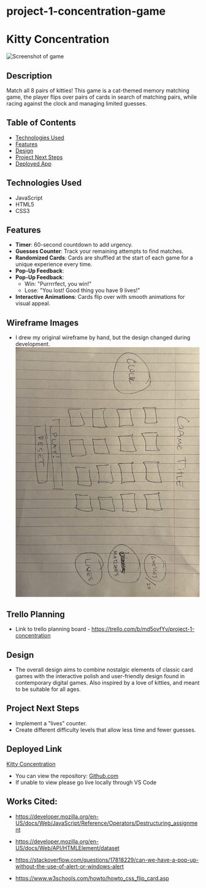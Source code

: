 # project-1-concentration-game

# Kitty Concentration

<img src="images/Screenshot 2024-12-15 at 6.59.42 PM.png" alt="Screenshot of game"/>


## Description
Match all 8 pairs of kitties! This game is a cat-themed memory matching game, the player flips over pairs of cards in search of matching pairs, while racing against the clock and managing limited guesses.

## Table of Contents
* [Technologies Used](#technologiesused)
* [Features](#features)
* [Design](#design)
* [Project Next Steps](#nextsteps)
* [Deployed App](#deployment)


## <a name="technologiesused"></a>Technologies Used
* JavaScript
* HTML5
* CSS3


## Features
* **Timer**: 60-second countdown to add urgency.
* **Guesses Counter**: Track your remaining attempts to find matches.
* **Randomized Cards**: Cards are shuffled at the start of each game for a unique experience every time.
* **Pop-Up Feedback**:
* **Pop-Up Feedback**:
  - Win: "Purrrrfect, you win!"
  - Lose: "You lost! Good thing you have 9 lives!"
* **Interactive Animations**: Cards flip over with smooth animations for visual appeal.



## Wireframe Images
* I drew my original wireframe by hand, but the design changed during development.<img src="images/wirefreame.png" alt="wireframe image"/>
## Trello Planning
* Link to trello planning board -  https://trello.com/b/md5ovfYv/project-1-concentration

## <a name="design"></a>Design
* The overall design aims to combine nostalgic elements of classic card games with the interactive polish and user-friendly design found in contemporary digital games. Also inspired by a love of kitties, and meant to be suitable for all ages.


## <a name="nextsteps"></a>Project Next Steps
* Implement a "lives" counter.
* Create different difficulty levels that allow less time and fewer guesses. 


## <a name="deployment"></a>Deployed Link
[Kitty Concentration](https://ce-joiner.github.io/project-1-concentration-game/)

* You can view the repository:
[Github.com](https://github.com/ce-joiner/project-1-concentration-game)
* If unable to view please go live locally through VS Code

    
## Works Cited:

* https://developer.mozilla.org/en-US/docs/Web/JavaScript/Reference/Operators/Destructuring_assignment	

* https://developer.mozilla.org/en-US/docs/Web/API/HTMLElement/dataset

* https://stackoverflow.com/questions/17818229/can-we-have-a-pop-up-without-the-use-of-alert-or-windows-alert

* https://www.w3schools.com/howto/howto_css_flip_card.asp


